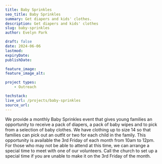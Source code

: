 ```yaml
---
title: Baby Sprinkles
seo_title: Baby Sprinkles
summary: Get diapers and kids' clothes.
description: Get diapers and kids' clothes
slug: baby-sprinkles
author: Evelyn Park

draft: false
date: 2024-06-06
lastmod: 
expiryDate: 
publishDate: 

feature_image:
feature_image_alt:

project types: 
    - Outreach

techstack:
live_url: /projects/baby-sprinkles
source_url:
---
```


We provide a monthly Baby Sprinkles event that gives young families an opportunity to receive a pack of diapers, a pack of baby wipes and to pick from a selection of baby clothes. We have clothing up to size 14 so that families can pick out an outfit or two for each child in the family. This opportunity is available the 3rd Friday of each month from 10am to 12pm. For those who may not be able to attend at this time, we can arrange a special time to meet with one of our volunteers. Call the church to set up a special time if you are unable to make it on the 3rd Friday of the month.